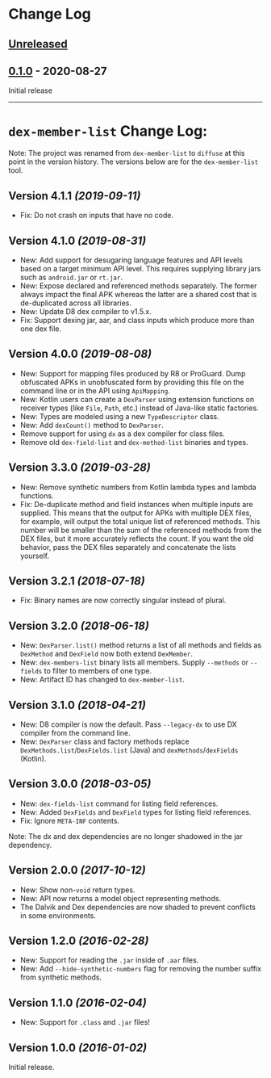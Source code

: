 # Change Log

## [Unreleased]
[Unreleased]: https://github.com/JakeWharton/diffuse/compare/0.1.1...HEAD


## [0.1.0] - 2020-08-27
[0.1.0]: https://github.com/JakeWharton/diffuse/releases/tag/1.1.0

Initial release

----

`dex-member-list` Change Log:
=============================

Note: The project was renamed from `dex-member-list` to `diffuse` at this point in the version
history. The versions below are for the `dex-member-list` tool.


Version 4.1.1 *(2019-09-11)*
----------------------------

 * Fix: Do not crash on inputs that have no code.


Version 4.1.0 *(2019-08-31)*
----------------------------

 * New: Add support for desugaring language features and API levels based on a target minimum API
   level. This requires supplying library jars such as `android.jar` or `rt.jar`.
 * New: Expose declared and referenced methods separately. The former always impact the final APK
   whereas the latter are a shared cost that is de-duplicated across all libraries.
 * New: Update D8 dex compiler to v1.5.x.
 * Fix: Support dexing jar, aar, and class inputs which produce more than one dex file.


Version 4.0.0 *(2019-08-08)*
----------------------------

  * New: Support for mapping files produced by R8 or ProGuard. Dump obfuscated APKs in unobfuscated
    form by providing this file on the command line or in the API using `ApiMapping`.
  * New: Kotlin users can create a `DexParser` using extension functions on receiver types
    (like `File`, `Path`, etc.) instead of Java-like static factories.
  * New: Types are modeled using a new `TypeDescriptor` class.
  * New: Add `dexCount()` method to `DexParser`.
  * Remove support for using `dx` as a dex compiler for class files.
  * Remove old `dex-field-list` and `dex-method-list` binaries and types.


Version 3.3.0 *(2019-03-28)*
----------------------------

 * New: Remove synthetic numbers from Kotlin lambda types and lambda functions.
 * Fix: De-duplicate method and field instances when multiple inputs are supplied. This means that
   the output for APKs with multiple DEX files, for example, will output the total unique list of
   referenced methods. This number will be smaller than the sum of the referenced methods from the
   DEX files, but it more accurately reflects the count. If you want the old behavior, pass the
   DEX files separately and concatenate the lists yourself.


Version 3.2.1 *(2018-07-18)*
----------------------------

 * Fix: Binary names are now correctly singular instead of plural.


Version 3.2.0 *(2018-06-18)*
----------------------------

 * New: `DexParser.list()` method returns a list of all methods and fields as `DexMethod` and
   `DexField` now both extend `DexMember`.
 * New: `dex-members-list` binary lists all members. Supply `--methods` or `--fields` to filter
   to members of one type.
 * New: Artifact ID has changed to `dex-member-list`.


Version 3.1.0 *(2018-04-21)*
----------------------------

 * New: D8 compiler is now the default. Pass `--legacy-dx` to use DX compiler from the command line.
 * New: `DexParser` class and factory methods replace `DexMethods.list`/`DexFields.list` (Java) and `dexMethods`/`dexFields` (Kotlin).


Version 3.0.0 *(2018-03-05)*
----------------------------

 * New: `dex-fields-list` command for listing field references.
 * New: Added `DexFields` and `DexField` types for listing field references.
 * Fix: Ignore `META-INF` contents.

Note: The dx and dex dependencies are no longer shadowed in the jar dependency.


Version 2.0.0 *(2017-10-12)*
----------------------------

 * New: Show non-`void` return types.
 * New: API now returns a model object representing methods.
 * The Dalvik and Dex dependencies are now shaded to prevent conflicts in some environments.


Version 1.2.0 *(2016-02-28)*
----------------------------

 * New: Support for reading the `.jar` inside of `.aar` files.
 * New: Add `--hide-synthetic-numbers` flag for removing the number suffix from synthetic methods.


Version 1.1.0 *(2016-02-04)*
----------------------------

 * New: Support for `.class` and `.jar` files!


Version 1.0.0 *(2016-01-02)*
----------------------------

Initial release.
